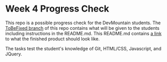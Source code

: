 Week 4 Progress Check
==================
This repo is a possible progress check for the DevMountain students. The [ToBeFixed branch](https://github.com/dantreasure/Week4ProgressCheck/tree/ToBeFixed) of this repo contains what will be given to the students including instructions in the README.md. This README.md contains [a link](http://bit.ly/fran-and-franks-diner) to what the finished product should look like.

The tasks test the student's knowledge of Git, HTML/CSS, Javascript, and JQuery. 
